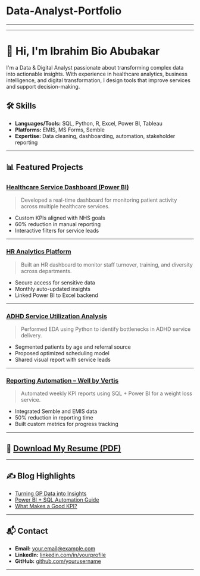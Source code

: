 # Data-Analyst-Portfolio
---

---

# 👋 Hi, I'm Ibrahim Bio Abubakar
I'm a Data & Digital Analyst passionate about transforming complex data into actionable insights. With experience in healthcare analytics, business intelligence, and digital transformation, I design tools that improve services and support decision-making.

## 🛠 Skills
- **Languages/Tools:** SQL, Python, R, Excel, Power BI, Tableau
- **Platforms:** EMIS, MS Forms, Semble
- **Expertise:** Data cleaning, dashboarding, automation, stakeholder reporting

---

## 📊 Featured Projects

### [Healthcare Service Dashboard (Power BI)](https://github.com/example-user/healthcare-dashboard)
> Developed a real-time dashboard for monitoring patient activity across multiple healthcare services.

- Custom KPIs aligned with NHS goals  
- 60% reduction in manual reporting  
- Interactive filters for service leads  

---

### [HR Analytics Platform](https://www.notion.so/example-user/HR-Analytics-Dashboard-Case-Study)
> Built an HR dashboard to monitor staff turnover, training, and diversity across departments.

- Secure access for sensitive data  
- Monthly auto-updated insights  
- Linked Power BI to Excel backend  

---

### [ADHD Service Utilization Analysis](https://nbviewer.org/github/example-user/ADHD-Analysis/blob/main/ADHD_EDA.ipynb)
> Performed EDA using Python to identify bottlenecks in ADHD service delivery.

- Segmented patients by age and referral source  
- Proposed optimized scheduling model  
- Shared visual report with service leads  

---

### [Reporting Automation – Well by Vertis](https://github.com/example-user/well-vertis-automation)
> Automated weekly KPI reports using SQL + Power BI for a weight loss service.

- Integrated Semble and EMIS data  
- 50% reduction in reporting time  
- Built custom metrics for progress tracking  

---

## 📄 [Download My Resume (PDF)](https://example.com/your-cv.pdf)

---

## ✍️ Blog Highlights
- [Turning GP Data into Insights](https://medium.com/@example-user/gp-data-insights)  
- [Power BI + SQL Automation Guide](https://medium.com/@example-user/powerbi-sql-automation)  
- [What Makes a Good KPI?](https://medium.com/@example-user/healthcare-kpis)

---

## 📬 Contact
- **Email:** your.email@example.com  
- **LinkedIn:** [linkedin.com/in/yourprofile](https://linkedin.com/in/yourprofile)  
- **GitHub:** [github.com/yourusername](https://github.com/yourusername)

---
